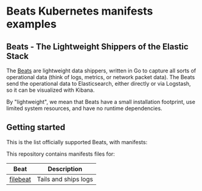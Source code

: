 # Beats Kubernetes manifests examples


## Beats - The Lightweight Shippers of the Elastic Stack

The [Beats](https://www.elastic.co/products/beats) are lightweight data
shippers, written in Go to capture all sorts of operational data (think of
logs, metrics, or network packet data). The Beats send the operational data to
Elasticsearch, either directly or via Logstash, so it can be visualized with
Kibana.

By "lightweight", we mean that Beats have a small installation footprint, use
limited system resources, and have no runtime dependencies.

## Getting started

This is the list officially supported Beats, with manifests:

This repository contains manifests files for:

Beat | Description
--- | ---
 [filebeat](filebeat)|Tails and ships logs
